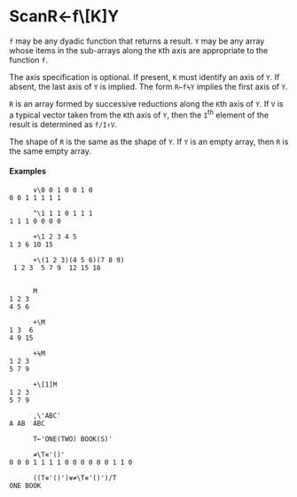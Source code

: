 




<h1 class="heading"><span class="name">Scan</span><span class="command">R←f\[K]Y</span></h1>

`f` may be any dyadic function that returns a result.  `Y` may be any array whose items in the sub-arrays along the `K`th axis are appropriate to the function `f`.


The axis specification is optional.  If present, `K` must identify an axis of `Y`.  If absent, the last axis of `Y` is implied.  The form `R←f⍀Y` implies the first axis of `Y`.


`R` is an array formed by successive reductions along the `K`th axis of `Y`.  If `V` is a typical vector taken from the `K`th axis of `Y`, then the `I`<sup>th</sup> element of the result is determined as `f/I↑V`.


The shape of `R` is the same as the shape of `Y`.  If `Y` is an empty array, then `R` is the same empty array.


#### Examples
```apl
      ∨\0 0 1 0 0 1 0
0 0 1 1 1 1 1
 
      ^\1 1 1 0 1 1 1
1 1 1 0 0 0 0
 
      +\1 2 3 4 5
1 3 6 10 15
 
      +\(1 2 3)(4 5 6)(7 8 9)
 1 2 3  5 7 9  12 15 18
```
```apl

      M
1 2 3
4 5 6
 
      +\M
1 3  6
4 9 15
 
      +⍀M
1 2 3
5 7 9
 
      +\[1]M
1 2 3
5 7 9
 
      ,\'ABC'
A AB  ABC
 
      T←'ONE(TWO) BOOK(S)'
 
      ≠\T∊'()'
0 0 0 1 1 1 1 0 0 0 0 0 0 1 1 0
 
      ((T∊'()')⍱≠\T∊'()')/T
ONE BOOK
 
```


